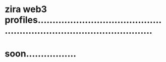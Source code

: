 # zira web3 profiles............................................................................................
# soon.................
